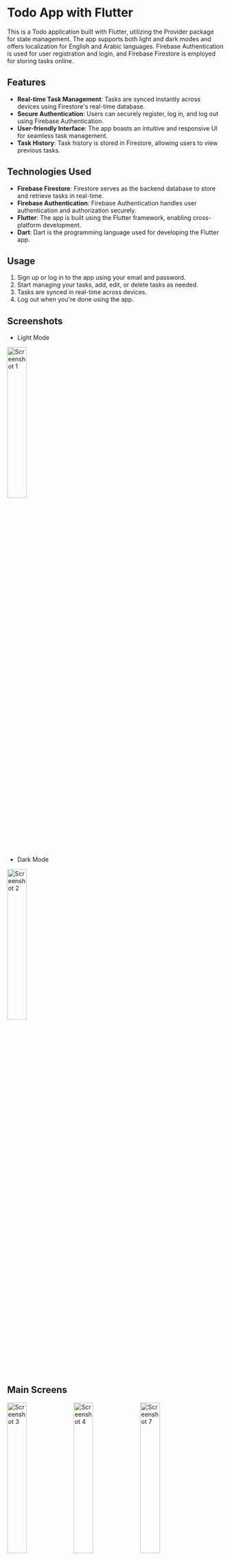 # Todo App with Flutter

This is a Todo application built with Flutter, utilizing the Provider package for state management. The app supports both light and dark modes and offers localization for English and Arabic languages. Firebase Authentication is used for user registration and login, and Firebase Firestore is employed for storing tasks online.

## Features

- **Real-time Task Management**: Tasks are synced instantly across devices using Firestore's real-time database.
- **Secure Authentication**: Users can securely register, log in, and log out using Firebase Authentication.
- **User-friendly Interface**: The app boasts an intuitive and responsive UI for seamless task management.
- **Task History**: Task history is stored in Firestore, allowing users to view previous tasks.
  
## Technologies Used

- **Firebase Firestore**: Firestore serves as the backend database to store and retrieve tasks in real-time.
- **Firebase Authentication**: Firebase Authentication handles user authentication and authorization securely.
- **Flutter**: The app is built using the Flutter framework, enabling cross-platform development.
- **Dart**: Dart is the programming language used for developing the Flutter app.

## Usage

1. Sign up or log in to the app using your email and password.
2. Start managing your tasks, add, edit, or delete tasks as needed.
3. Tasks are synced in real-time across devices.
4. Log out when you're done using the app.

## Screenshots
 - Light Mode
 <img src="https://github.com/M-Tash/To-Do-App/assets/158067954/1fc4102b-cc6e-4fd6-836b-4bb36badc079" alt="Screenshot 1" width="30%">

 
- Dark Mode
 <img src="https://github.com/M-Tash/To-Do-App/assets/158067954/f57f159c-f94e-40e4-afe6-64bd77b598da" alt="Screenshot 2" width="30%">
 
## Main Screens
 
 <img src="https://github.com/M-Tash/To-Do-App/assets/158067954/54862a54-0302-4431-9aa4-af3efaf1a64e" alt="Screenshot 3" width="30%">
 <img src="https://github.com/M-Tash/To-Do-App/assets/158067954/fb5eadc2-c32b-4f4e-b279-05bdf7d14de2" alt="Screenshot 4" width="30%">
 <img src="https://github.com/M-Tash/To-Do-App/assets/158067954/d42b8c88-ba25-42fe-adb2-9d21f4dacc26" alt="Screenshot 7" width="30%">
 <img src="https://github.com/M-Tash/To-Do-App/assets/158067954/aa135afc-6aba-44dc-bb19-a3366b7286b4" alt="Screenshot 8" width="30%">
 <img src="https://github.com/M-Tash/To-Do-App/assets/158067954/6a4d5dab-6590-4b0f-aa21-3f0fef55d5cd" alt="Screenshot 9" width="30%">
 <img src="https://github.com/M-Tash/To-Do-App/assets/158067954/a3a8206a-7c43-41a6-b75f-e8ff54dd256b" alt="Screenshot 10" width="30%">
 <img src="https://github.com/M-Tash/To-Do-App/assets/158067954/69e66c18-3099-4f0d-bc46-1a23b0e8a279" alt="Screenshot 11" width="30%">
 <img src="https://github.com/M-Tash/To-Do-App/assets/158067954/21504e9f-0c38-4a90-b91f-f0bc4fe041cf" alt="Screenshot 12" width="30%">









 
 
